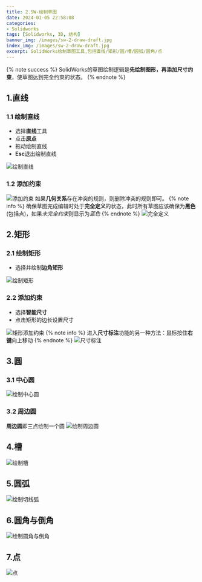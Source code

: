 ```yaml
---
title: 2.SW-绘制草图
date: 2024-01-05 22:58:08
categories:
- Solidworks
tags: [Solidworks, 3D, 结构]
banner_img: /images/sw-2-draw-draft.jpg
index_img: /images/sw-2-draw-draft.jpg
excerpt: SolidWorks绘制草图工具,包括直线/矩形/圆/槽/圆弧/圆角/点
---
```


{% note success %}
SolidWorks的草图绘制逻辑是**先绘制图形，再添加尺寸约束**，使草图达到完全约束的状态。
{% endnote %}

## 1.直线
### 1.1 绘制直线
- 选择**直线**工具
- 点击**原点**
- 拖动绘制直线
- **Esc**退出绘制直线

![绘制直线](new_line.gif)

### 1.2 添加约束
![添加约束](line_straint.gif)
如果**几何关系**存在冲突的规则，则删除冲突的规则即可。
{% note info %}
确保草图完成编辑时处于**完全定义**的状态，此时所有草图应该确保为**黑色**(包括点)，如果*未完全约束*则显示为*蓝色*
{% endnote %}
![完全定义](all_straint.png)

## 2.矩形
### 2.1 绘制矩形
- 选择并绘制**边角矩形**

![绘制矩形](draw_rect.gif)

### 2.2 添加约束
- 选择**智能尺寸**
- 点击矩形的边长设置尺寸

![矩形添加约束](rect_straint.gif)
{% note info %}
进入**尺寸标注**功能的另一种方法：鼠标按住**右键**向上移动
{% endnote %}
![尺寸标注](size_label.png)

## 3.圆
### 3.1 中心圆
![绘制中心圆](draw_circle_center.gif)
### 3.2 周边圆
**周边圆**即三点绘制一个圆
![绘制周边圆](draw_circle_side.gif)

## 4.槽
![绘制槽](draw_tank.gif)

## 5.圆弧
![绘制切线弧](draw_arc.gif)

## 6.圆角与倒角
![绘制圆角与倒角](draw_corners.gif)

## 7.点
![点](point.png)

